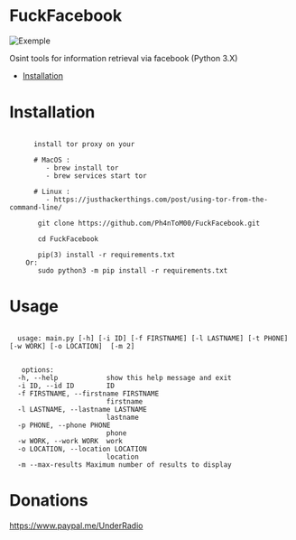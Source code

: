 # FuckFacebook

![Exemple](https://i.postimg.cc/NFwm5gbB/ff-cen.png)


Osint tools for information retrieval via facebook (Python 3.X)

- [Installation](https://github.com/Ph4nToM00/FuckFacebook/#Installation)

 
# Installation
``` 

      install tor proxy on your 

      # MacOS :
         - brew install tor
         - brew services start tor

      # Linux :
         - https://justhackerthings.com/post/using-tor-from-the-command-line/

       git clone https://github.com/Ph4nToM00/FuckFacebook.git 

       cd FuckFacebook

       pip(3) install -r requirements.txt 
    Or:    
       sudo python3 -m pip install -r requirements.txt

``` 


# Usage
  
```
     
  usage: main.py [-h] [-i ID] [-f FIRSTNAME] [-l LASTNAME] [-t PHONE] [-w WORK] [-o LOCATION]  [-m 2]  
 
```

``` 
   options:
  -h, --help            show this help message and exit
  -i ID, --id ID        ID
  -f FIRSTNAME, --firstname FIRSTNAME
                        firstname
  -l LASTNAME, --lastname LASTNAME
                        lastname
  -p PHONE, --phone PHONE
                        phone
  -w WORK, --work WORK  work
  -o LOCATION, --location LOCATION
                        location
  -m --max-results Maximum number of results to display

```

# Donations

https://www.paypal.me/UnderRadio

